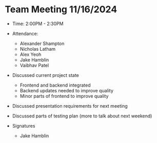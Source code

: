 # Team Meeting 11/16/2024

- Time: 2:00PM - 2:30PM

- Attendance:

  - Alexander Shampton
  - Nicholas Latham
  - Alex Yeoh
  - Jake Hamblin
  - Vaibhav Patel

- Discussed current project state
  - Frontend and backend integrated
  - Backend updates needed to improve quality
  - Minor parts of frontend to improve quality
- Discussed presentation requirements for next meeting
- Discussed parts of testing plan (more to talk about next weekend)
    
- Signatures
  - Jake Hamblin
